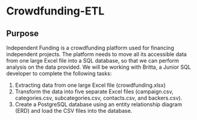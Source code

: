 # Crowdfunding-ETL

## Purpose

Independent Funding is a crowdfunding platform used for financing independent projects. The platform needs to move all its accessible data from one large Excel file into a SQL database, so that we can perform analysis on the data provided. We will be working with Britta, a Junior SQL developer to complete the following tasks:
1.	Extracting data from one large Excel file (crowdfunding.xlsx)
2.	Transform the data into five separate Excel files (campaign.csv, categories.csv, subcategories.csv, contacts.csv, and backers.csv).
3.	Create a PostgreSQL database using an entity relationship diagram (ERD) and load the CSV files into the database.

